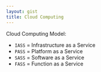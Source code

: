 ```yaml
---
layout: gist
title: Cloud Computing
---
```


Cloud Computing Model:
- `IASS` = Infrastructure as a Service
- `PASS` = Platform as a Service
- `SASS` = Software as a Service
- `FASS` = Function as a Service